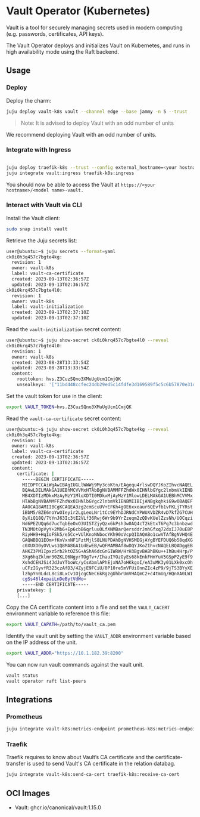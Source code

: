 # Vault Operator (Kubernetes)

Vault is a tool for securely managing secrets used in modern computing (e.g. passwords, certificates, API keys).

The Vault Operator deploys and initializes Vault on Kubernetes, and runs in high availability mode using the Raft backend.

## Usage

### Deploy

Deploy the charm:
```bash
juju deploy vault-k8s vault --channel edge --base jammy -n 5 --trust
```
> Note: It is advised to deploy Vault with an odd number of units

We recommend deploying Vault with an odd number of units.

### Integrate with Ingress

```bash

juju deploy traefik-k8s --trust --config external_hostname=<your hostname> 
juju integrate vault:ingress traefik-k8s:ingress
```

You should now be able to access the Vault at `https://<your hostname>/<model name>-vault.`

### Interact with Vault via CLI

Install the Vault client:

```bash
sudo snap install vault
```

Retrieve the Juju secrets list:

```bash
user@ubuntu:~$ juju secrets --format=yaml
ck0i0h3q457c7bgte4kg:
  revision: 1
  owner: vault-k8s
  label: vault-ca-certificate
  created: 2023-09-13T02:36:57Z
  updated: 2023-09-13T02:36:57Z
ck0i0krq457c7bgte4l0:
  revision: 1
  owner: vault-k8s
  label: vault-initialization
  created: 2023-09-13T02:37:10Z
  updated: 2023-09-13T02:37:10Z
```

Read the `vault-initialization` secret content:

```bash
user@ubuntu:~$ juju show-secret ck0i0krq457c7bgte4l0 --reveal
ck0i0krq457c7bgte4l0:
  revision: 1
  owner: vault-k8s
  created: 2023-08-28T13:33:54Z
  updated: 2023-08-28T13:33:54Z
  content:
    roottoken: hvs.Z3CuzSQno3XMuUgUcm1CmjQK
    unsealkeys: '["11bd448ccfec24db29ed5c14fdfe3d169589f5c5c6b57870e31d738aec623856"]'
```

Set the vault token for use in the client:

```bash
export VAULT_TOKEN=hvs.Z3CuzSQno3XMuUgUcm1CmjQK
```

Read the `vault-ca-certificate` secret content:

```bash
user@ubuntu:~$ juju show-secret ck0i0h3q457c7bgte4kg --reveal
ck0i0h3q457c7bgte4kg:
  revision: 1
  owner: vault-k8s
  label: vault-ca-certificate
  created: 2023-09-13T02:36:57Z
  updated: 2023-09-13T02:36:57Z
  content:
    certificate: |
      -----BEGIN CERTIFICATE-----
      MIIDPTCCAiWgAwIBAgIUGLlWWWj9My3coKtn/EAgequ4rlswDQYJKoZIhvcNAQEL
      BQAwLDELMAkGA1UEBhMCVVMxHTAbBgNVBAMMFFZhdWx0IHNlbGYgc2lnbmVkIENB
      MB4XDTIzMDkxMzAyMzY1MloXDTI0MDkxMjAyMzY1MlowLDELMAkGA1UEBhMCVVMx
      HTAbBgNVBAMMFFZhdWx0IHNlbGYgc2lnbmVkIENBMIIBIjANBgkqhkiG9w0BAQEF
      AAOCAQ8AMIIBCgKCAQEA3zg2cmScuUV+EFKh4gOE6xxeaur6QEvfb1vFKLjTYRst
      iBbM5/BZE6noYwOIeyir2LgLeoLNr1tCc9EYhDJRNdCYPWUXVDZR4vD7kfZG7CUH
      8yXiQ18Q/7tYnJ63Ic3tE2VLf36Rwj6Wr9b9YrZzeqm2zQDvKUelZzsNh/UOCqzi
      Nd6PEZUQq6d7ucTqbEeOxO3UISTZjyQzx6kPsh3w0AQ4cT2kEtxT6Pg7c3bnbzwd
      TN3MOt0pVyY+2Mb6+Ep6cbB6qrluuOLfXNMBarQersddrJmhGfxq72dxIJ70uE8P
      RiyHH9+HqIoFSk5/e5Cc+VUlKnoNNbocYKh90oVcpQIDAQABo1cwVTAfBgNVHQ4E
      GAQWBBQ1EOm+fKnVxnNF1FztMjlS8LNUPDAhBgNVHSMEGjAYgBYEFDUQ6b58qdXG
      c0XUXO0yOVLws1Q8MA8GA1UdEwEB/wQFMAMBAf8wDQYJKoZIhvcNAQELBQADggEB
      AHKZ3PM1Ipxz5rb2ktOZ5G+AShA6dcGnGIWRW/HrH3BgvBABhBKu++IhBu4Hrp/P
      3Xg6hqZklmr30ZKLO6NgyrTOgTv+/IhauIYOzOyEs68kEnkFHmYuV5GSpPZyE9f9
      XshdCENJSi4JdJuYTboWc/yCsAbmlAPhEjxNA7oHKkgoI/eA3uMK3y01LXk0xcOh
      uCFzIGyvfR323czAfD3/4ZyjE9FCiU/0P10re5mVFUiOnnZIc4zP9/9jTS3BYyXE
      lzhpYn0LdcL8ci8LxCv1OjcgCNeC6kRgzgUhbrUmVHAQmC2+c4tmUq/HQnXA0LWI
      cgSs46l4xpaiLnDeBytVdWo=
      -----END CERTIFICATE-----
    privatekey: |
    [...]
```

Copy the CA certificate content into a file and set the `VAULT_CACERT` environment variable to reference this file:

```bash
export VAULT_CAPATH=/path/to/vault_ca.pem
```

Identify the vault unit by setting the `VAULT_ADDR` environment variable based on the IP address of the unit.

```bash
export VAULT_ADDR="https://10.1.182.39:8200"
```

You can now run vault commands against the vault unit.

```bash
vault status
vault operator raft list-peers
```

## Integrations

### Prometheus

```bash
juju integrate vault-k8s:metrics-endpoint prometheus-k8s:metrics-endpoint
```

### Traefik

Traefik requires to know about Vault’s CA certificate and the certificate-transfer is used to send Vault's CA certificate in the relation databag.

```bash
juju integrate vault-k8s:send-ca-cert traefik-k8s:receive-ca-cert
```

## OCI Images

- Vault: ghcr.io/canonical/vault:1.15.0

<!-- LINKS -->

[vault-upstream]: https://www.vaultproject.io/docs/what-is-vault/

